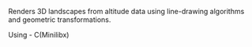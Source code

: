 Renders 3D landscapes from altitude data using line-drawing algorithms and geometric transformations.

Using - C(Minilibx)

